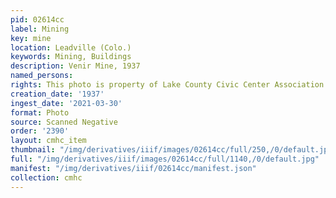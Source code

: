 ```yaml
---
pid: 02614cc
label: Mining
key: mine
location: Leadville (Colo.)
keywords: Mining, Buildings
description: Venir Mine, 1937
named_persons: 
rights: This photo is property of Lake County Civic Center Association.
creation_date: '1937'
ingest_date: '2021-03-30'
format: Photo
source: Scanned Negative
order: '2390'
layout: cmhc_item
thumbnail: "/img/derivatives/iiif/images/02614cc/full/250,/0/default.jpg"
full: "/img/derivatives/iiif/images/02614cc/full/1140,/0/default.jpg"
manifest: "/img/derivatives/iiif/02614cc/manifest.json"
collection: cmhc
---
```

